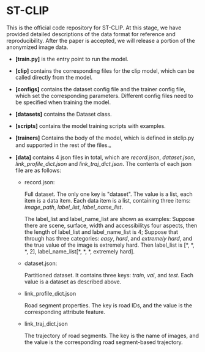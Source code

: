 # ST-CLIP

This is the official code repository for ST-CLIP. At this stage, we have provided detailed descriptions of the data format for reference and reproducibility. After the paper is accepted, we will release a portion of the anonymized image data.

- **[train.py]** is the entry point to run the model.

- **[clip]** contains the corresponding files for the clip model, which can be called directly from the model.
  
- **[configs]** contains the dataset config file and the trainer config file, which set the corresponding parameters. Different config files need to be specified when training the model.

- **[datasets]** contains the Dataset class.

- **[scripts]** contains the model training scripts with examples.

- **[trainers]** Contains the body of the model, which is defined in stclip.py and supported in the rest of the files.。

- **[data]** contains 4 json files in total, which are *record.json*, *dataset.json*, *link_profile_dict.json* and *link_traj_dict.json*. The contents of each json file are as follows:
  - record.json:
    
    Full dataset. The only one key is "dataset". The value is a list, each item is a data item. Each data item is a list, containing three items: *image_path*, *label_list*, *label_name_list*. 
  
    The label_list and label_name_list are shown as examples: Suppose there are scene, surface, width and accessibilitys four aspects, then the length of label_list and label_name_list is 4; Suppose that through has three categories: *easy*, *hard*, and *extremely hard*, and the true value of the image is extremely hard. Then label_list is [\*, \*, \*, 2], label_name_list[\*, \*, \*, extremely hard].
  - dataset.json:

    Partitioned dataset. It contains three keys: *train*, *val*, and *test*. Each value is a dataset as described above.

  - link_profile_dict.json
   
    Road segment properties. The key is road IDs, and the value is the corresponding attribute feature.

  - link_traj_dict.json

    The trajectory of road segments. The key is the name of images, and the value is the corresponding road segment-based trajectory.